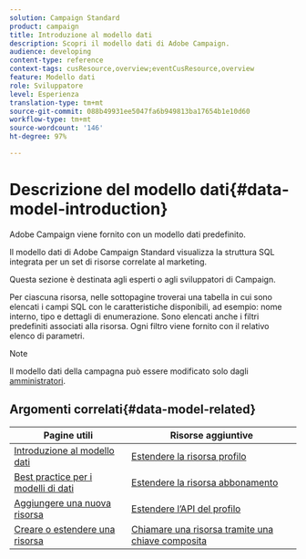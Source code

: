 ```yaml
---
solution: Campaign Standard
product: campaign
title: Introduzione al modello dati
description: Scopri il modello dati di Adobe Campaign.
audience: developing
content-type: reference
context-tags: cusResource,overview;eventCusResource,overview
feature: Modello dati
role: Sviluppatore
level: Esperienza
translation-type: tm+mt
source-git-commit: 088b49931ee5047fa6b949813ba17654b1e10d60
workflow-type: tm+mt
source-wordcount: '146'
ht-degree: 97%

---
```



# Descrizione del modello dati{#data-model-introduction}

Adobe Campaign viene fornito con un modello dati predefinito.

Il modello dati di Adobe Campaign Standard visualizza la struttura SQL integrata per un set di risorse correlate al marketing.

Questa sezione è destinata agli esperti o agli sviluppatori di Campaign.

Per ciascuna risorsa, nelle sottopagine troverai una tabella in cui sono elencati i campi SQL con le caratteristiche disponibili, ad esempio: nome interno, tipo e dettagli di enumerazione. Sono elencati anche i filtri predefiniti associati alla risorsa. Ogni filtro viene fornito con il relativo elenco di parametri.

>[!NOTE]
>Il modello dati della campagna può essere modificato solo dagli [amministratori](../../administration/using/users-management.md#functional-administrators).

## Argomenti correlati{#data-model-related}

| Pagine utili | Risorse aggiuntive |
|---|---|
| [Introduzione al modello dati](data-model-concepts.md) | [Estendere la risorsa profilo](extending-the-profile-resource-with-a-new-field.md) |
| [Best practice per i modelli di dati](data-model-best-practices.md) | [Estendere la risorsa abbonamento](extending-the-subscriptions-to-an-application-resource.md) |
| [Aggiungere una nuova risorsa](key-steps-to-add-a-resource.md) | [Estendere l’API del profilo](about-extending-the-api.md) |
| [Creare o estendere una risorsa](creating-or-extending-the-resource.md) | [Chiamare una risorsa tramite una chiave composita](uc-calling-resource-id-key.md) |
